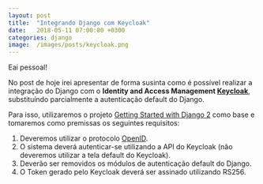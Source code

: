 ```yaml
---
layout: post
title:  "Integrando Django com Keycloak"
date:   2018-05-11 07:00:00 +0300
categories: django
image:  /images/posts/keycloak.png
---
```



Eai pessoal!

No post de hoje irei apresentar de forma susinta como é possível realizar a integração do Django com o **Identity and Access Management [Keycloak](https://www.keycloak.org)**, substituíndo parcialmente a autenticação default do Django.

Para isso, utilizaremos o projeto [Getting Started with Django 2](https://github.com/marcospereirampj/django2-getting-started) como base e tomaremos como premissas os seguintes requisitos:

1. Deveremos utilizar o protocolo [OpenID](http://openid.net/). 
2. O sistema deverá autenticar-se utilizando a API do Keycloak (não deveremos utilizar a tela default do Keycloak).
3. Deverão ser removidos os módulos de autenticação default do Django.
4. O Token gerado pelo Keycloak deverá ser assinado utilizando RS256.
